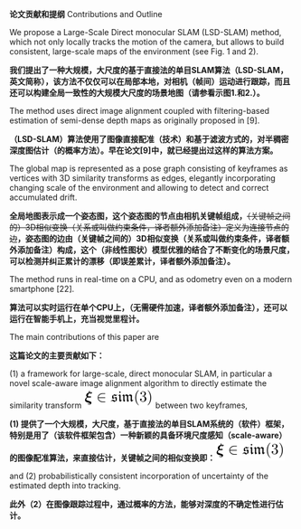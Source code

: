 **论文贡献和提纲** Contributions and Outline

We propose a Large-Scale Direct monocular SLAM \(LSD-SLAM\) method, which not only locally tracks the motion of the camera, but allows to build consistent, large-scale maps of the environment \(see Fig. 1 and 2\).

**我们提出了一种大规模，大尺度的基于直接法的单目SLAM算法（LSD-SLAM，英文简称），该方法不仅仅可以在局部本地，对相机（帧间）运动进行跟踪，而且还可以构建全局一致性的大规模大尺度的场景地图（请参看示图1.和2.）。**

The method uses direct image alignment coupled with filtering-based estimation of semi-dense depth maps as originally proposed in \[9\].

**（LSD-SLAM）算法使用了图像直接配准（技术）和基于滤波方式的，对半稠密深度图估计（的概率方法）。早在论文\[9\]中，就已经提出过这样的算法方案。**

The global map is represented as a pose graph consisting of keyframes as vertices with 3D similarity transforms as edges, elegantly incorporating changing scale of the environment and allowing to detect and correct accumulated drift.

**全局地图表示成一个姿态图，这个姿态图的节点由相机关键帧组成，**~~（关键帧之间的）3D相似变换（关系或叫做约束条件，译者额外添加备注）定义为连接节点的边~~**，姿态图的边由（关键帧之间的）3D相似变换（关系或叫做约束条件，译者额外添加备注）构成，这个（非线性图状）模型优雅的结合了不断变化的场景尺度，可以检测并纠正累计的漂移（即误差累计，译者额外添加备注）。**

The method runs in real-time on a CPU, and as odometry even on a modern smartphone \[22\].

**算法可以实时运行在单个CPU上，（无需硬件加速，译者额外添加备注），还可以运行在智能手机上，充当视觉里程计。**

The main contributions of this paper are

**这篇论文的主要贡献如下：**

\(1\) a framework for large-scale, direct monocular SLAM, in particular a novel scale-aware image alignment algorithm to directly estimate the similarity transform ![](/assets/math_14.png) between two keyframes,

**\(1\) 提供了一个大规模，大尺度，基于直接法的单目SLAM系统的（软件）框架，特别是用了（该软件框架包含）一种新颖的具备环境尺度感知（scale-aware）的图像配准算法，来直接估计，关键帧之间的相似变换即：**![](/assets/math_14.png)

and \(2\) probabilistically consistent incorporation of uncertainty of the estimated depth into tracking.

**此外（2）在图像跟踪过程中，通过概率的方法，能够对深度的不确定性进行估计。**

